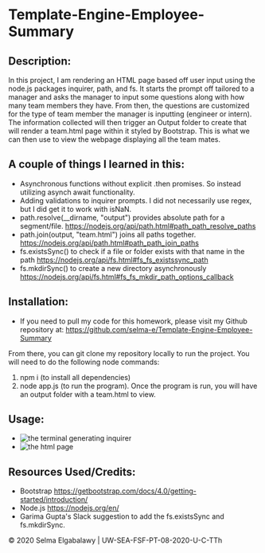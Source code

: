 # Template-Engine-Employee-Summary

## Description: 

In this project, I am rendering an HTML page based off user input using the node.js packages inquirer, path, and fs. It starts the prompt off tailored to a manager and asks the manager to input some questions along with how many team members they have. From then, the questions are customized for the type of team member the manager is inputting (engineer or intern). The information collected will then trigger an Output folder to create that will render a team.html page within it styled by Bootstrap. This is what we can then use to view the webpage displaying all the team mates.

## A couple of things I learned in this:

* Asynchronous functions without explicit .then promises. So instead utilizing asynch await functionality.
* Adding validations to inquirer prompts. I did not necessarily use regex, but I did get it to work with isNaN.
* path.resolve(__dirname, "output") provides absolute path for a segment/file. https://nodejs.org/api/path.html#path_path_resolve_paths
* path.join(output, "team.html") joins all paths together. https://nodejs.org/api/path.html#path_path_join_paths
* fs.existsSync() to check if a file or folder exists with that name in the path https://nodejs.org/api/fs.html#fs_fs_existssync_path
* fs.mkdirSync() to create a new directory asynchronously https://nodejs.org/api/fs.html#fs_fs_mkdir_path_options_callback

## Installation:

* If you need to pull my code for this homework, please visit my Github repository at: https://github.com/selma-e/Template-Engine-Employee-Summary

From there, you can git clone my repository locally to run the project. You will need to do the following node commands:
1) npm i (to install all dependencies)
2) node app.js (to run the program). Once the program is run, you will have an output folder with a team.html to view.

## Usage: 
* <img src="./Assets/Images/screenshot1.png" alt="the terminal generating inquirer">
* <img src="./Assets/Images/screenshot2.png" alt="the html page">

## Resources Used/Credits:

* Bootstrap https://getbootstrap.com/docs/4.0/getting-started/introduction/
* Node.js https://nodejs.org/en/
* Garima Gupta's Slack suggestion to add the fs.existsSync and fs.mkdirSync.

© 2020 Selma Elgabalawy | UW-SEA-FSF-PT-08-2020-U-C-TTh